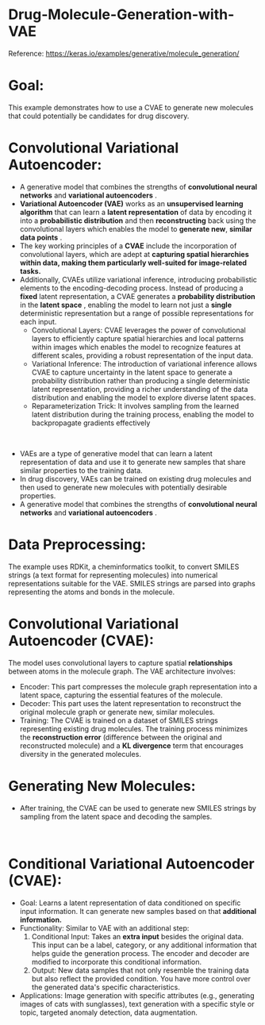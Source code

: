 # Drug-Molecule-Generation-with-VAE

Reference: https://keras.io/examples/generative/molecule_generation/


# Goal:

This example demonstrates how to use a CVAE to generate new molecules that could potentially be candidates for drug discovery.


# Convolutional Variational Autoencoder:

- A generative model that combines the strengths of **convolutional neural networks** and **variational autoencoders** .
- **Variational Autoencoder (VAE)** works as an **unsupervised learning algorithm** that can learn a **latent representation** of data by encoding it into a **probabilistic distribution** and then **reconstructing** back using the convolutional layers which enables the model to **generate new**, **similar data points** .
- The key working principles of a **CVAE** include the incorporation of convolutional layers, which are adept at **capturing spatial hierarchies within data, making them particularly well-suited for image-related tasks.**
- Additionally, CVAEs utilize variational inference, introducing probabilistic elements to the encoding-decoding process. Instead of producing a **fixed** latent representation, a CVAE generates a **probability distribution** in the **latent space** , enabling the model to learn not just a **single** deterministic representation but a range of possible representations for each input. <br>
  - Convolutional Layers: CVAE leverages the power of convolutional layers to efficiently capture spatial hierarchies and local patterns within images which enables the model to recognize features at different scales, providing a robust representation of the input data.
  - Variational Inference: The introduction of variational inference allows CVAE to capture uncertainty in the latent space to generate a probability distribution rather than producing a single deterministic latent representation, providing a richer understanding of the data distribution and enabling the model to explore diverse latent spaces.
  - Reparameterization Trick: It involves sampling from the learned latent distribution during the training process, enabling the model to backpropagate gradients effectively
<br>

- VAEs are a type of generative model that can learn a latent representation of data and use it to generate new samples that share similar properties to the training data.
- In drug discovery, VAEs can be trained on existing drug molecules and then used to generate new molecules with potentially desirable properties.
- A generative model that combines the strengths of **convolutional neural networks** and **variational autoencoders** .


# Data Preprocessing:

The example uses RDKit, a cheminformatics toolkit, to convert SMILES strings (a text format for representing molecules) into numerical representations suitable for the VAE.
SMILES strings are parsed into graphs representing the atoms and bonds in the molecule.

# Convolutional Variational Autoencoder (CVAE):

The model uses convolutional layers to capture spatial **relationships** between atoms in the molecule graph.
The VAE architecture involves:
- Encoder: This part compresses the molecule graph representation into a latent space, capturing the essential features of the molecule.
- Decoder: This part uses the latent representation to reconstruct the original molecule graph or generate new, similar molecules.
- Training: The CVAE is trained on a dataset of SMILES strings representing existing drug molecules.
The training process minimizes the **reconstruction error** (difference between the original and reconstructed molecule) and a **KL divergence** term that encourages diversity in the generated molecules.

# Generating New Molecules:

- After training, the CVAE can be used to generate new SMILES strings by sampling from the latent space and decoding the samples.
<br>

# Conditional Variational Autoencoder (CVAE):

- Goal: Learns a latent representation of data conditioned on specific input information. It can generate new samples based on that **additional information.**
- Functionality: Similar to VAE with an additional step:
  1. Conditional Input: Takes an **extra input** besides the original data. This input can be a label, category, or any additional information that helps guide the generation process.
The encoder and decoder are modified to incorporate this conditional information.
  2. Output: New data samples that not only resemble the training data but also reflect the provided condition. You have more control over the generated data's specific characteristics.
- Applications: Image generation with specific attributes (e.g., generating images of cats with sunglasses), text generation with a specific style or topic, targeted anomaly detection, data augmentation.
